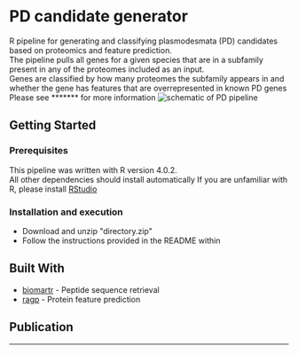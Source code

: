# PD candidate generator
R pipeline for generating and classifying plasmodesmata (PD) candidates based on proteomics and feature prediction.  
The pipeline pulls all genes for a given species that are in a subfamily present in any of the proteomes included as an input.  
Genes are classified by how many proteomes the subfamily appears in and whether the gene has features that are overrepresented in known PD genes
Please see ******* for more information
![schematic of PD pipeline](https://github.com/PhilPlantMan/PD-candidate-generator/blob/main/Figure%201.png)

## Getting Started

### Prerequisites

This pipeline was written with R version 4.0.2.  
All other dependencies should install automatically
If you are unfamiliar with R, please install [RStudio](https://rstudio.com/products/rstudio/download/)

### Installation and execution

* Download and unzip "directory.zip"
* Follow the instructions provided in the README within

## Built With

* [biomartr](https://github.com/ropensci/biomartr) - Peptide sequence retrieval
* [ragp](https://github.com/missuse/ragp) - Protein feature prediction

## Publication

**********
